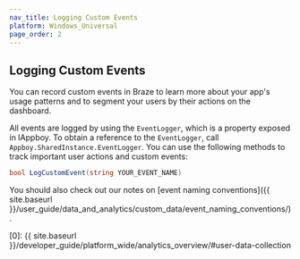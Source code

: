 ```yaml
---
nav_title: Logging Custom Events
platform: Windows_Universal
page_order: 2
---
```

## Logging Custom Events

You can record custom events in Braze to learn more about your app's usage patterns and to segment your users by their actions on the dashboard.

All events are logged by using the `EventLogger`, which is a property exposed in IAppboy. To obtain a reference to the `EventLogger`, call `Appboy.SharedInstance.EventLogger`. You can use the following methods to track important user actions and custom events:

```csharp
bool LogCustomEvent(string YOUR_EVENT_NAME)
```

You should also check out our notes on [event naming conventions]({{ site.baseurl }}/user_guide/data_and_analytics/custom_data/event_naming_conventions/).

[0]: {{ site.baseurl }}/developer_guide/platform_wide/analytics_overview/#user-data-collection
